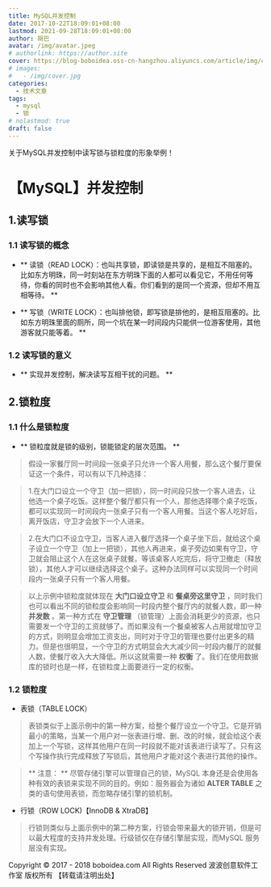 ```yaml
---
title: MySQL并发控制
date: 2017-10-22T18:09:01+08:00
lastmod: 2021-09-28T18:09:01+08:00
author: 胡巴
avatar: /img/avatar.jpeg
# authorlink: https://author.site
cover: https://blog-boboidea.oss-cn-hangzhou.aliyuncs.com/article/img/cover.jpg
# images:
#   - /img/cover.jpg
categories:
  - 技术文章
tags:
  - mysql
  - 锁
# nolastmod: true
draft: false
---
```


关于MySQL并发控制中读写锁与锁粒度的形象举例！

<!--more-->

 # 【MySQL】并发控制

## 1.读写锁

### 1.1 读写锁的概念
- ** 读锁（READ LOCK）：也叫共享锁，即读锁是共享的，是相互不阻塞的。比如东方明珠，同一时刻站在东方明珠下面的人都可以看见它，不用任何等待，你看的同时也不会影响其他人看。你们看到的是同一个资源，但却不用互相等待。 **

- ** 写锁（WRITE LOCK）：也叫排他锁，即写锁是排他的，是相互阻塞的。比如东方明珠里面的厕所，同一个坑在某一时间段内只能供一位游客使用，其他游客就只能等着。 **

### 1.2 读写锁的意义

- ** 实现并发控制，解决读写互相干扰的问题。 **

## 2.锁粒度

### 1.1 什么是锁粒度
- ** 锁粒度就是锁的级别，锁能锁定的层次范围。 **

> 假设一家餐厅同一时间段一张桌子只允许一个客人用餐，那么这个餐厅要保证这一个条件，可以有以下几种选择：

> 1.在大门口设立一个守卫（加一把锁），同一时间段只放一个客人进去，让他选一个桌子吃饭。这样整个餐厅都只有一个人，那他选择哪个桌子吃饭，都可以实现同一时间段内一张桌子只有一个客人用餐。当这个客人吃好后，离开饭店，守卫才会放下一个人进来。

> 2.在大门口不设立守卫，当客人进入餐厅选择一个桌子坐下后，就给这个桌子设立一个守卫（加上一把锁），其他人再进来，桌子旁边如果有守卫，守卫就会阻止这个人在这张桌子就餐。等该桌客人吃完后，将守卫撤走（释放锁），其他人才可以继续选择这个桌子。这种办法同样可以实现同一个时间段内一张桌子只有一个客人用餐。

> 以上示例中锁粒度就体现在 **大门口设立守卫** 和 **餐桌旁这里守卫** ，同时我们也可以看出不同的锁粒度会影响同一时段内整个餐厅内的就餐人数，即一种 **并发数** 。第一种方式在 **守卫管理** （锁管理）上面会消耗更少的资源，也只需要发一个守卫的工资就够了。而如果没有一个餐桌被客人占用就增加守卫的方式，则明显会增加工资支出，同时对于守卫的管理也要付出更多的精力。但是也很明显，一个守卫的方式明显会大大减少同一时段内餐厅的就餐人数，使餐厅收入大大降低。所以这就需要一种 **权衡** 了。我们在使用数据库的锁时也是一样，在锁粒度上面要进行一定的权衡。

### 1.2 锁粒度

- 表锁（TABLE LOCK）

> 表锁类似于上面示例中的第一种方案，给整个餐厅设立一个守卫。它是开销最小的策略，当某一个用户对一张表进行增、删、改的时候，就会给这个表加上一个写锁，这样其他用户在同一时段就不能对该表进行读写了。只有这个写操作执行完成释放了写锁后，其他用户才能对这个表进行其他的操作。

> ** 注意： ** 尽管存储引擎可以管理自己的锁，MySQL 本身还是会使用各种有效的表锁来实现不同的目的。例如：服务器会为诸如 **ALTER TABLE** 之类的语句使用表锁，而忽略存储引擎的锁机制。

- 行锁（ROW LOCK)【InnoDB & XtraDB】

> 行锁则类似与上面示例中的第二种方案，行锁会带来最大的锁开销，但是可以最大程度的支持并发处理。行级锁仅在存储引擎层实现，而MySQL 服务层没有实现。

<!--declare-declare-->

Copyright &copy; 2017 - 2018 boboidea.com All Rights Reserved 波波创意软件工作室 版权所有 【转载请注明出处】
